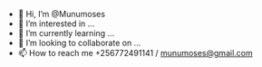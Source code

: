 - 👋 Hi, I’m @Munumoses
- 👀 I’m interested in ...
- 🌱 I’m currently learning ...
- 💞️ I’m looking to collaborate on ...
- 📫 How to reach me +256772491141 / munumoses@gmail.com

<!---
Munumoses/Munumoses is a ✨ special ✨ repository because its `README.md` (this file) appears on your GitHub profile.
You can click the Preview link to take a look at your changes.
--->
